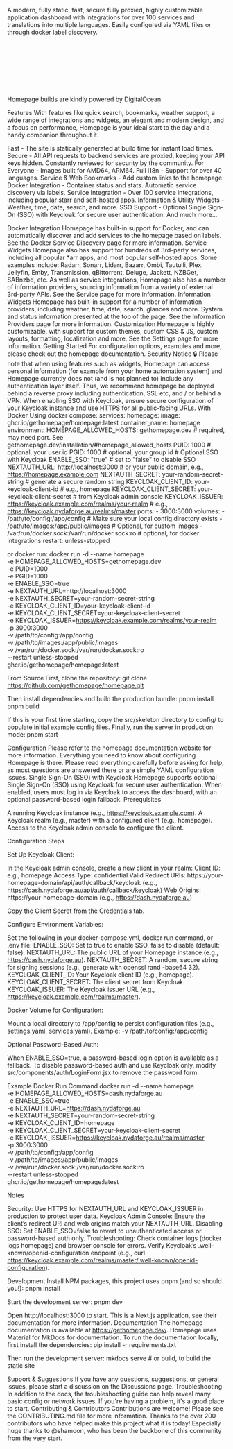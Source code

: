 
  
    
    
  



  A modern, fully static, fast, secure fully proxied, highly customizable application dashboard with integrations for over 100 services and translations into multiple languages. Easily configured via YAML files or through docker label discovery.



  



  
   
  
   
  
   
  
   
  



  


Homepage builds are kindly powered by DigitalOcean.


Features
With features like quick search, bookmarks, weather support, a wide range of integrations and widgets, an elegant and modern design, and a focus on performance, Homepage is your ideal start to the day and a handy companion throughout it.

Fast - The site is statically generated at build time for instant load times.
Secure - All API requests to backend services are proxied, keeping your API keys hidden. Constantly reviewed for security by the community.
For Everyone - Images built for AMD64, ARM64.
Full i18n - Support for over 40 languages.
Service & Web Bookmarks - Add custom links to the homepage.
Docker Integration - Container status and stats. Automatic service discovery via labels.
Service Integration - Over 100 service integrations, including popular starr and self-hosted apps.
Information & Utility Widgets - Weather, time, date, search, and more.
SSO Support - Optional Single Sign-On (SSO) with Keycloak for secure user authentication.
And much more...

Docker Integration
Homepage has built-in support for Docker, and can automatically discover and add services to the homepage based on labels. See the Docker Service Discovery page for more information.
Service Widgets
Homepage also has support for hundreds of 3rd-party services, including all popular *arr apps, and most popular self-hosted apps. Some examples include: Radarr, Sonarr, Lidarr, Bazarr, Ombi, Tautulli, Plex, Jellyfin, Emby, Transmission, qBittorrent, Deluge, Jackett, NZBGet, SABnzbd, etc. As well as service integrations, Homepage also has a number of information providers, sourcing information from a variety of external 3rd-party APIs. See the Service page for more information.
Information Widgets
Homepage has built-in support for a number of information providers, including weather, time, date, search, glances and more. System and status information presented at the top of the page. See the Information Providers page for more information.
Customization
Homepage is highly customizable, with support for custom themes, custom CSS & JS, custom layouts, formatting, localization and more. See the Settings page for more information.
Getting Started
For configuration options, examples and more, please check out the homepage documentation.
Security Notice 🔒
Please note that when using features such as widgets, Homepage can access personal information (for example from your home automation system) and Homepage currently does not (and is not planned to) include any authentication layer itself. Thus, we recommend homepage be deployed behind a reverse proxy including authentication, SSL etc, and / or behind a VPN. When enabling SSO with Keycloak, ensure secure configuration of your Keycloak instance and use HTTPS for all public-facing URLs.
With Docker
Using docker compose:
services:
  homepage:
    image: ghcr.io/gethomepage/homepage:latest
    container_name: homepage
    environment:
      HOMEPAGE_ALLOWED_HOSTS: gethomepage.dev # required, may need port. See gethomepage.dev/installation/#homepage_allowed_hosts
      PUID: 1000 # optional, your user id
      PGID: 1000 # optional, your group id
      # Optional SSO with Keycloak
      ENABLE_SSO: "true" # set to "false" to disable SSO
      NEXTAUTH_URL: http://localhost:3000 # or your public domain, e.g., https://homepage.example.com
      NEXTAUTH_SECRET: your-random-secret-string # generate a secure random string
      KEYCLOAK_CLIENT_ID: your-keycloak-client-id # e.g., homepage
      KEYCLOAK_CLIENT_SECRET: your-keycloak-client-secret # from Keycloak admin console
      KEYCLOAK_ISSUER: https://keycloak.example.com/realms/your-realm # e.g., https://keycloak.nydaforge.au/realms/master
    ports:
      - 3000:3000
    volumes:
      - /path/to/config:/app/config # Make sure your local config directory exists
      - /path/to/images:/app/public/images # Optional, for custom images
      - /var/run/docker.sock:/var/run/docker.sock:ro # optional, for docker integrations
    restart: unless-stopped

or docker run:
docker run -d --name homepage \
  -e HOMEPAGE_ALLOWED_HOSTS=gethomepage.dev \
  -e PUID=1000 \
  -e PGID=1000 \
  -e ENABLE_SSO=true \
  -e NEXTAUTH_URL=http://localhost:3000 \
  -e NEXTAUTH_SECRET=your-random-secret-string \
  -e KEYCLOAK_CLIENT_ID=your-keycloak-client-id \
  -e KEYCLOAK_CLIENT_SECRET=your-keycloak-client-secret \
  -e KEYCLOAK_ISSUER=https://keycloak.example.com/realms/your-realm \
  -p 3000:3000 \
  -v /path/to/config:/app/config \
  -v /path/to/images:/app/public/images \
  -v /var/run/docker.sock:/var/run/docker.sock:ro \
  --restart unless-stopped \
  ghcr.io/gethomepage/homepage:latest

From Source
First, clone the repository:
git clone https://github.com/gethomepage/homepage.git

Then install dependencies and build the production bundle:
pnpm install
pnpm build

If this is your first time starting, copy the src/skeleton directory to config/ to populate initial example config files.
Finally, run the server in production mode:
pnpm start

Configuration
Please refer to the homepage documentation website for more information. Everything you need to know about configuring Homepage is there. Please read everything carefully before asking for help, as most questions are answered there or are simple YAML configuration issues.
Single Sign-On (SSO) with Keycloak
Homepage supports optional Single Sign-On (SSO) using Keycloak for secure user authentication. When enabled, users must log in via Keycloak to access the dashboard, with an optional password-based login fallback.
Prerequisites

A running Keycloak instance (e.g., https://keycloak.example.com).
A Keycloak realm (e.g., master) with a configured client (e.g., homepage).
Access to the Keycloak admin console to configure the client.

Configuration Steps

Set Up Keycloak Client:

In the Keycloak admin console, create a new client in your realm:
Client ID: e.g., homepage
Access Type: confidential
Valid Redirect URIs: https://your-homepage-domain/api/auth/callback/keycloak (e.g., https://dash.nydaforge.au/api/auth/callback/keycloak)
Web Origins: https://your-homepage-domain (e.g., https://dash.nydaforge.au)


Copy the Client Secret from the Credentials tab.


Configure Environment Variables:

Set the following in your docker-compose.yml, docker run command, or .env file:
ENABLE_SSO: Set to true to enable SSO, false to disable (default: false).
NEXTAUTH_URL: The public URL of your Homepage instance (e.g., https://dash.nydaforge.au).
NEXTAUTH_SECRET: A random, secure string for signing sessions (e.g., generate with openssl rand -base64 32).
KEYCLOAK_CLIENT_ID: Your Keycloak client ID (e.g., homepage).
KEYCLOAK_CLIENT_SECRET: The client secret from Keycloak.
KEYCLOAK_ISSUER: The Keycloak issuer URL (e.g., https://keycloak.example.com/realms/master).




Docker Volume for Configuration:

Mount a local directory to /app/config to persist configuration files (e.g., settings.yaml, services.yaml).
Example: -v /path/to/config:/app/config


Optional Password-Based Auth:

When ENABLE_SSO=true, a password-based login option is available as a fallback.
To disable password-based auth and use Keycloak only, modify src/components/auth/LoginForm.jsx to remove the password form.



Example Docker Run Command
docker run -d --name homepage \
  -e HOMEPAGE_ALLOWED_HOSTS=dash.nydaforge.au \
  -e ENABLE_SSO=true \
  -e NEXTAUTH_URL=https://dash.nydaforge.au \
  -e NEXTAUTH_SECRET=your-random-secret-string \
  -e KEYCLOAK_CLIENT_ID=homepage \
  -e KEYCLOAK_CLIENT_SECRET=your-keycloak-client-secret \
  -e KEYCLOAK_ISSUER=https://keycloak.nydaforge.au/realms/master \
  -p 3000:3000 \
  -v /path/to/config:/app/config \
  -v /path/to/images:/app/public/images \
  -v /var/run/docker.sock:/var/run/docker.sock:ro \
  --restart unless-stopped \
  ghcr.io/gethomepage/homepage:latest

Notes

Security: Use HTTPS for NEXTAUTH_URL and KEYCLOAK_ISSUER in production to protect user data.
Keycloak Admin Console: Ensure the client’s redirect URI and web origins match your NEXTAUTH_URL.
Disabling SSO: Set ENABLE_SSO=false to revert to unauthenticated access or password-based auth only.
Troubleshooting: Check container logs (docker logs homepage) and browser console for errors. Verify Keycloak’s .well-known/openid-configuration endpoint (e.g., curl https://keycloak.example.com/realms/master/.well-known/openid-configuration).

Development
Install NPM packages, this project uses pnpm (and so should you!):
pnpm install

Start the development server:
pnpm dev

Open http://localhost:3000 to start.
This is a Next.js application, see their documentation for more information.
Documentation
The homepage documentation is available at https://gethomepage.dev/.
Homepage uses Material for MkDocs for documentation. To run the documentation locally, first install the dependencies:
pip install -r requirements.txt

Then run the development server:
mkdocs serve # or build, to build the static site

Support & Suggestions
If you have any questions, suggestions, or general issues, please start a discussion on the Discussions page.
Troubleshooting
In addition to the docs, the troubleshooting guide can help reveal many basic config or network issues. If you're having a problem, it's a good place to start.
Contributing & Contributors
Contributions are welcome! Please see the CONTRIBUTING.md file for more information.
Thanks to the over 200 contributors who have helped make this project what it is today!
Especially huge thanks to @shamoon, who has been the backbone of this community from the very start.
